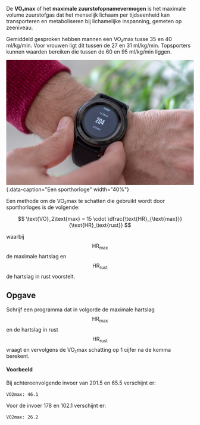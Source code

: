 De **VO₂max** of het **maximale zuurstofopnamevermogen** is het maximale volume zuurstofgas dat het menselijk lichaam per tijdseenheid kan transporteren en metaboliseren bij lichamelijke inspanning, gemeten op zeeniveau. 

Gemiddeld gesproken hebben mannen een VO₂max tusse 35 en 40 ml/kg/min. Voor vrouwen ligt dit tussen de 27 en 31 ml/kg/min. Topsporters kunnen waarden bereiken die tussen de 60 en 95 ml/kg/min liggen.

![sportwatch](media/sportwatch.jpg "Een sporthorloge"){:data-caption="Een sporthorloge" width="40%"}

Een methode om de VO₂max te schatten die gebruikt wordt door sporthorloges is de volgende:

$$
\text{VO}_2\text{max} = 15 \cdot \dfrac{\text{HR}_{\text{max}}}{\text{HR}_\text{rust}}
$$

waarbij $$\text{HR}_{\text{max}}$$ de maximale hartslag en $$\text{HR}_{\text{rust}}$$ de hartslag in rust voorstelt.

## Opgave
Schrijf een programma dat in volgorde de maximale hartslag $$\text{HR}_{\text{max}}$$ en de hartslag in rust $$\text{HR}_{\text{rust}}$$ vraagt en vervolgens de VO₂max schatting op 1 cijfer na de komma berekent.

#### Voorbeeld
Bij achtereenvolgende invoer van 201.5 en 65.5 verschijnt er:
```
VO2max: 46.1
```

Voor de invoer 178 en 102.1 verschijnt er:
```
VO2max: 26.2
```